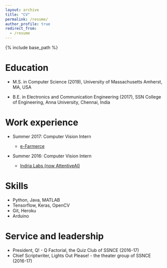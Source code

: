 ```yaml
---
layout: archive
title: "CV"
permalink: /resume/
author_profile: true
redirect_from:
  - /resume
---
```


{% include base_path %}

Education
======
* M.S. in Computer Science (2019),
	  University of Massachusetts
	  Amherst, MA, USA

* B.E. in Electronics and Communication Engineering (2017), 
	  SSN College of Engineering, Anna University, 
	  Chennai, India
	
Work experience
======
* Summer 2017: Computer Vision Intern
  * [e-Farmerce](https://e-Farmerce.com)

* Summer 2016: Computer Vision Intern
  * [Indria Labs (now AttentiveAI)](https://attentive.ai)
  
  
Skills
======
* Python, Java, MATLAB
* Tensorflow, Keras, OpenCV
* Git, Heroku
* Arduino

  
Service and leadership
======
* President, Q! - Q Factorial, the Quiz Club of SSNCE (2016-17)
* Chief Scriptwriter, Lights Out Please! - the theater group of SSNCE (2016-17)
